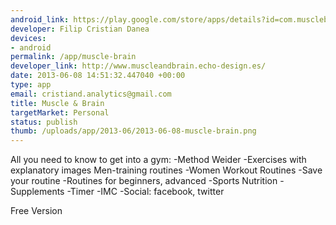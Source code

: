```yaml
--- 
android_link: https://play.google.com/store/apps/details?id=com.musclebrainfree.phonegap&feature=more_from_developer#?t=W251bGwsMSwyLDEwMiwiY29tLm11c2NsZWJyYWluZnJl
developer: Filip Cristian Danea
devices: 
- android
permalink: /app/muscle-brain
developer_link: http://www.muscleandbrain.echo-design.es/
date: 2013-06-08 14:51:32.447040 +00:00
type: app
email: cristiand.analytics@gmail.com
title: Muscle & Brain
targetMarket: Personal
status: publish
thumb: /uploads/app/2013-06/2013-06-08-muscle-brain.png
---
```


All you need to know to get into a gym:
-Method Weider
-Exercises with explanatory images
Men-training routines
-Women Workout Routines
-Save your routine
-Routines for beginners, advanced
-Sports Nutrition
-Supplements
-Timer
-IMC
-Social: facebook, twitter

Free Version
